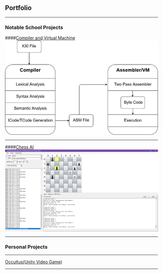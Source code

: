 ## Portfolio

---

### Notable School Projects

####[Compiler and Virtual Machine](/compiler_page)
<img src="img/compilerThumb.png?raw=true">

---

####[Chess AI](/sample_page)
<img src="img/chessThumb.png?raw=true">

---

### Personal Projects

---

[Occultus(Unity Video Game)](/sample_page)

---

